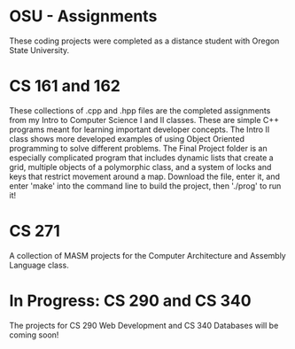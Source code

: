 # OSU - Assignments
These coding projects were completed as a distance student with Oregon State University.

# CS 161 and 162
These collections of .cpp and .hpp files are the completed assignments
from my Intro to Computer Science I and II classes. These are simple C++ programs
meant for learning important developer concepts.
The Intro II class shows more developed examples of using Object Oriented programming to solve different problems.
The Final Project folder is an especially complicated program that includes dynamic lists that create a grid, multiple objects of a polymorphic class, and a system of locks and keys that restrict movement around a map. Download the file, enter it, and enter 'make' into the command line to build the project, then './prog' to run it!

# CS 271
A collection of MASM projects for the Computer Architecture and Assembly Language class.

# In Progress: CS 290 and CS 340
The projects for CS 290 Web Development and CS 340 Databases will be coming soon!
